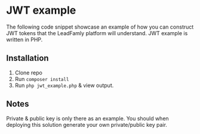 # JWT example
The following code snippet showcase an example of how you can construct JWT tokens that the LeadFamly platform will understand. JWT example is written in PHP.

## Installation
1. Clone repo
2. Run `composer install`
3. Run `php jwt_example.php` & view output.

## Notes
Private & public key is only there as an example. You should when deploying this solution generate your own private/public key pair.